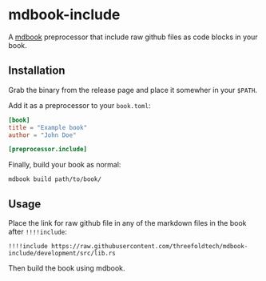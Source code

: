 # mdbook-include

A [mdbook](https://github.com/rust-lang/mdBook) preprocessor that include raw github files as code blocks in your book.

## Installation

Grab the binary from the release page and place it somewher in your `$PATH`.

Add it as a preprocessor to your `book.toml`:

```toml
[book]
title = "Example book"
author = "John Doe"

[preprocessor.include]
```

Finally, build your book as normal:

```
mdbook build path/to/book/
```

## Usage

Place the link for raw github file in any of the markdown files in the book after `!!!!include`:

```
!!!!include https://raw.githubusercontent.com/threefoldtech/mdbook-include/development/src/lib.rs
```

Then build the book using mdbook.